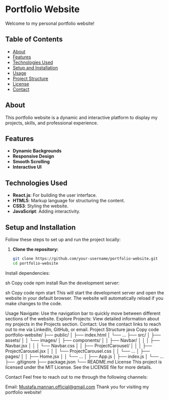 # Portfolio Website

Welcome to my personal portfolio website! 

## Table of Contents
- [About](#about)
- [Features](#features)
- [Technologies Used](#technologies-used)
- [Setup and Installation](#setup-and-installation)
- [Usage](#usage)
- [Project Structure](#project-structure)
- [License](#license)
- [Contact](#contact)

## About
This portfolio website is a dynamic and interactive platform to display my projects, skills, and professional experience.

## Features
- **Dynamic Backgrounds**
- **Responsive Design**
- **Smooth Scrolling**
- **Interactive UI**

## Technologies Used
- **React.js**: For building the user interface.
- **HTML5**: Markup language for structuring the content.
- **CSS3**: Styling the website.
- **JavaScript**: Adding interactivity.



## Setup and Installation
Follow these steps to set up and run the project locally:

1. **Clone the repository:**
   ```sh
   git clone https://github.com/your-username/portfolio-website.git
   cd portfolio-website
Install dependencies:

sh
Copy code
npm install
Run the development server:

sh
Copy code
npm start
This will start the development server and open the website in your default browser. The website will automatically reload if you make changes to the code.

Usage
Navigate: Use the navigation bar to quickly move between different sections of the website.
Explore Projects: View detailed information about my projects in the Projects section.
Contact: Use the contact links to reach out to me via LinkedIn, GitHub, or email.
Project Structure
java
Copy code
portfolio-website/
├── public/
│   ├── index.html
│   └── ...
├── src/
│   ├── assets/
│   │   └── images/
│   ├── components/
│   │   ├── Navbar/
│   │   │   ├── Navbar.jsx
│   │   │   └── Navbar.css
│   │   ├── ProjectCarousel/
│   │   │   ├── ProjectCarousel.jsx
│   │   │   └── ProjectCarousel.css
│   │   └── ...
│   ├── pages/
│   │   ├── Home.jsx
│   │   └── ...
│   ├── App.js
│   ├── index.js
│   └── ...
├── .gitignore
├── package.json
└── README.md
License
This project is licensed under the MIT License. See the LICENSE file for more details.

Contact
Feel free to reach out to me through the following channels:


Email: Mustafa.mannan.official@gmail.com
Thank you for visiting my portfolio website!
